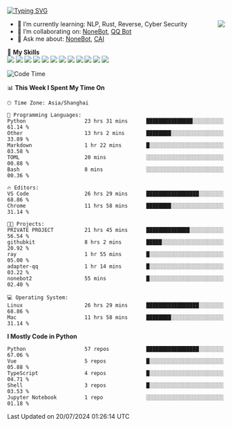[![Typing SVG](https://readme-typing-svg.herokuapp.com?size=25&duration=2500&color=8C43EA&vCenter=true&width=200&height=40&lines=Hi+there+%F0%9F%91%8B%F0%9F%8F%BB;I'm+yanyongyu)](https://git.io/typing-svg)

<a href="#">
  <img align="right" src="https://github-readme-stats.vercel.app/api?username=yanyongyu&count_private=true&show_icons=true&bg_color=15,f2f7fd,E0EAFC" />
</a>

- 🌱 I’m currently learning: NLP, Rust, Reverse, Cyber Security
- 👯 I’m collaborating on: [NoneBot](https://github.com/nonebot), [QQ Bot](https://github.com/Mrs4s/go-cqhttp)
- 💬 Ask me about: [NoneBot](https://github.com/nonebot), [CAI](https://github.com/cscs181/CAI)

🌟 **My Skills**  
![](https://img.shields.io/badge/-Python-3e74a2?style=flat-square&logo=Python&logoColor=fff)
![](https://img.shields.io/badge/-TypeScript-3178C6?style=flat-square&logo=TypeScript&logoColor=fff)
![](https://img.shields.io/badge/-Vue-4fc08d?style=flat-square&logo=Vue.js&logoColor=fff)
![](https://img.shields.io/badge/-React-2d98ce?style=flat-square&logo=React&logoColor=fff)
![](https://img.shields.io/badge/-FastAPI-009688?style=flat-square&logo=FastAPI&logoColor=fff)
![](https://img.shields.io/badge/-Linux-000000?style=flat-square&logo=Linux&logoColor=fff)
![](https://img.shields.io/badge/-Docker-2496ED?style=flat-square&logo=Docker&logoColor=fff)
![](https://img.shields.io/badge/-Kubernetes-326CE5?style=flat-square&logo=Kubernetes&logoColor=fff)
![](https://img.shields.io/badge/-GitHub%20Actions-2088FF?style=flat-square&logo=GitHubActions&logoColor=fff)
![](https://img.shields.io/badge/-PostgreSQL-4169E1?style=flat-square&logo=PostgreSQL&logoColor=fff)
![](https://img.shields.io/badge/-Redis-DC382D?style=flat-square&logo=Redis&logoColor=fff)
![](https://img.shields.io/badge/-MongoDB-47A248?style=flat-square&logo=MongoDB&logoColor=fff)

<!--START_SECTION:waka-->
![Code Time](http://img.shields.io/badge/Code%20Time-6%2C396%20hrs%2058%20mins-blue)

📊 **This Week I Spent My Time On** 

```text
🕑︎ Time Zone: Asia/Shanghai

💬 Programming Languages: 
Python                   23 hrs 31 mins      ███████████████░░░░░░░░░░   61.14 % 
Other                    13 hrs 2 mins       ████████░░░░░░░░░░░░░░░░░   33.89 % 
Markdown                 1 hr 22 mins        █░░░░░░░░░░░░░░░░░░░░░░░░   03.58 % 
TOML                     20 mins             ░░░░░░░░░░░░░░░░░░░░░░░░░   00.88 % 
Bash                     8 mins              ░░░░░░░░░░░░░░░░░░░░░░░░░   00.36 % 

🔥 Editors: 
VS Code                  26 hrs 29 mins      █████████████████░░░░░░░░   68.86 % 
Chrome                   11 hrs 58 mins      ████████░░░░░░░░░░░░░░░░░   31.14 % 

🐱‍💻 Projects: 
PRIVATE PROJECT          21 hrs 45 mins      ██████████████░░░░░░░░░░░   56.54 % 
githubkit                8 hrs 2 mins        █████░░░░░░░░░░░░░░░░░░░░   20.92 % 
ray                      1 hr 55 mins        █░░░░░░░░░░░░░░░░░░░░░░░░   05.00 % 
adapter-qq               1 hr 14 mins        █░░░░░░░░░░░░░░░░░░░░░░░░   03.22 % 
nonebot2                 55 mins             █░░░░░░░░░░░░░░░░░░░░░░░░   02.40 % 

💻 Operating System: 
Linux                    26 hrs 29 mins      █████████████████░░░░░░░░   68.86 % 
Mac                      11 hrs 58 mins      ████████░░░░░░░░░░░░░░░░░   31.14 % 
```

**I Mostly Code in Python** 

```text
Python                   57 repos            █████████████████░░░░░░░░   67.06 % 
Vue                      5 repos             █░░░░░░░░░░░░░░░░░░░░░░░░   05.88 % 
TypeScript               4 repos             █░░░░░░░░░░░░░░░░░░░░░░░░   04.71 % 
Shell                    3 repos             █░░░░░░░░░░░░░░░░░░░░░░░░   03.53 % 
Jupyter Notebook         1 repo              ░░░░░░░░░░░░░░░░░░░░░░░░░   01.18 % 
```




 Last Updated on 20/07/2024 01:26:14 UTC
<!--END_SECTION:waka-->
